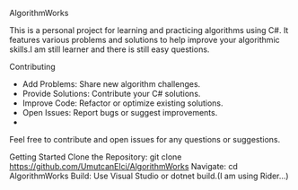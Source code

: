 AlgorithmWorks

This is a personal project for learning and practicing algorithms using C#. It features various problems and solutions to help improve your algorithmic skills.I am still learner and there is still easy
questions.

Contributing

* Add Problems: Share new algorithm challenges.
* Provide Solutions: Contribute your C# solutions.
* Improve Code: Refactor or optimize existing solutions.
* Open Issues: Report bugs or suggest improvements.
* 
Feel free to contribute and open issues for any questions or suggestions.

Getting Started
Clone the Repository: git clone https://github.com/UmutcanElci/AlgorithmWorks
Navigate: cd AlgorithmWorks
Build: Use Visual Studio or dotnet build.(I am using Rider...)
